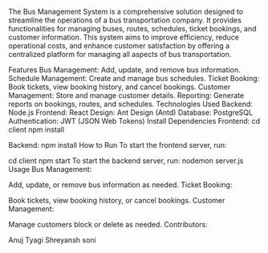 The Bus Management System is a comprehensive solution designed to streamline the operations of a bus transportation company. It provides functionalities for managing buses, routes, schedules, ticket bookings, and customer information. This system aims to improve efficiency, reduce operational costs, and enhance customer satisfaction by offering a centralized platform for managing all aspects of bus transportation.

Features
Bus Management: Add, update, and remove bus information.
Schedule Management: Create and manage bus schedules.
Ticket Booking: Book tickets, view booking history, and cancel bookings.
Customer Management: Store and manage customer details.
Reporting: Generate reports on bookings, routes, and schedules.
Technologies Used
Backend: Node.js
Frontend: React
Design: Ant Design (Antd)
Database: PostgreSQL
Authentication: JWT (JSON Web Tokens)
Install Dependencies
Frontend:
cd client
npm install

Backend:
npm install
How to Run
To start the frontend server, run:



cd client
npm start
To start the backend server, run:
nodemon server.js
Usage
Bus Management:



Add, update, or remove bus information as needed.
Ticket Booking:



Book tickets, view booking history, or cancel bookings.
Customer Management:



Manage customers block or delete as needed.
Contributors:


Anuj Tyagi
Shreyansh soni





